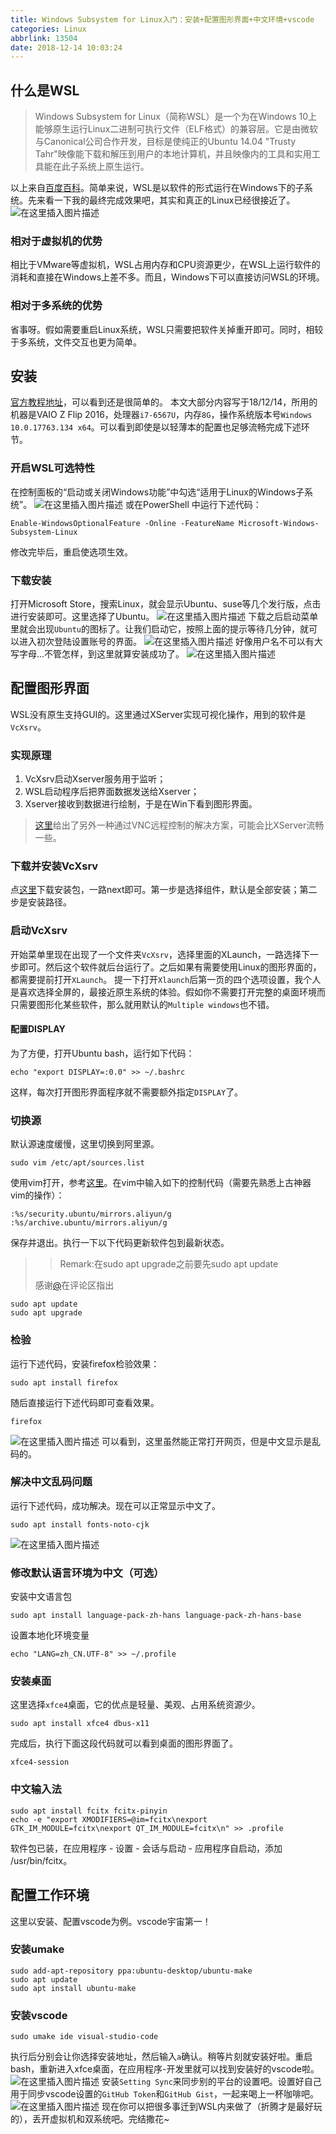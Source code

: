 ```yaml
---
title: Windows Subsystem for Linux入门：安装+配置图形界面+中文环境+vscode
categories: Linux
abbrlink: 13504
date: 2018-12-14 10:03:24
---
```

## 什么是WSL
> Windows Subsystem for Linux（简称WSL）是一个为在Windows 10上能够原生运行Linux二进制可执行文件（ELF格式）的兼容层。它是由微软与Canonical公司合作开发，目标是使纯正的Ubuntu 14.04 "Trusty Tahr"映像能下载和解压到用户的本地计算机，并且映像内的工具和实用工具能在此子系统上原生运行。

以上来自[百度百科](https://baike.baidu.com/item/wsl/20359185)。简单来说，WSL是以软件的形式运行在Windows下的子系统。先来看一下我的最终完成效果吧，其实和真正的Linux已经很接近了。
![在这里插入图片描述](https://img-blog.csdnimg.cn/20181218203231223.png?x-oss-process=image/watermark,type_ZmFuZ3poZW5naGVpdGk,shadow_10,text_aHR0cHM6Ly9ibG9nLmNzZG4ubmV0L3dfd2VpbGFu,size_16,color_FFFFFF,t_70)
### 相对于虚拟机的优势
相比于VMware等虚拟机，WSL占用内存和CPU资源更少，在WSL上运行软件的消耗和直接在Windows上差不多。而且，Windows下可以直接访问WSL的环境。
### 相对于多系统的优势
省事呀。假如需要重启Linux系统，WSL只需要把软件关掉重开即可。同时，相较于多系统，文件交互也更为简单。
## 安装
[官方教程地址](https://docs.microsoft.com/zh-cn/windows/wsl/install-win10)，可以看到还是很简单的。
本文大部分内容写于18/12/14，所用的机器是VAIO Z Flip 2016，处理器`i7-6567U`，内存`8G`，操作系统版本号`Windows 10.0.17763.134 x64`。可以看到即使是以轻薄本的配置也足够流畅完成下述环节。
### 开启WSL可选特性
在控制面板的“启动或关闭Windows功能”中勾选“适用于Linux的Windows子系统”。
![在这里插入图片描述](https://img-blog.csdnimg.cn/20181218203424384.png?x-oss-process=image/watermark,type_ZmFuZ3poZW5naGVpdGk,shadow_10,text_aHR0cHM6Ly9ibG9nLmNzZG4ubmV0L3dfd2VpbGFu,size_16,color_FFFFFF,t_70)
或在PowerShell 中运行下述代码：
```
Enable-WindowsOptionalFeature -Online -FeatureName Microsoft-Windows-Subsystem-Linux
```
修改完毕后，重启使选项生效。
### 下载安装
打开Microsoft Store，搜索Linux，就会显示Ubuntu、suse等几个发行版，点击进行安装即可。这里选择了Ubuntu。
![在这里插入图片描述](https://img-blog.csdnimg.cn/2018121422035178.png?x-oss-process=image/watermark,type_ZmFuZ3poZW5naGVpdGk,shadow_10,text_aHR0cHM6Ly9ibG9nLmNzZG4ubmV0L3dfd2VpbGFu,size_16,color_FFFFFF,t_70)
下载之后启动菜单里就会出现`Ubuntu`的图标了。让我们启动它，按照上面的提示等待几分钟，就可以进入初次登陆设置账号的界面。
![在这里插入图片描述](https://img-blog.csdnimg.cn/20181214221338639.png?x-oss-process=image/watermark,type_ZmFuZ3poZW5naGVpdGk,shadow_10,text_aHR0cHM6Ly9ibG9nLmNzZG4ubmV0L3dfd2VpbGFu,size_16,color_FFFFFF,t_70)
好像用户名不可以有大写字母…不管怎样，到这里就算安装成功了。
![在这里插入图片描述](https://img-blog.csdnimg.cn/20181214221625882.png?x-oss-process=image/watermark,type_ZmFuZ3poZW5naGVpdGk,shadow_10,text_aHR0cHM6Ly9ibG9nLmNzZG4ubmV0L3dfd2VpbGFu,size_16,color_FFFFFF,t_70)
## 配置图形界面
WSL没有原生支持GUI的。这里通过XServer实现可视化操作，用到的软件是`VcXsrv`。
### 实现原理
1. VcXsrv启动Xserver服务用于监听；
2. WSL启动程序后把界面数据发送给Xserver；
3. Xserver接收到数据进行绘制，于是在Win下看到图形界面。

> [这里](https://www.jianshu.com/p/bc38ed12da1d)给出了另外一种通过VNC远程控制的解决方案，可能会比XServer流畅一些。

### 下载并安装VcXsrv
点[这里](https://sourceforge.net/projects/vcxsrv/)下载安装包，一路next即可。第一步是选择组件，默认是全部安装；第二步是安装路径。
### 启动VcXsrv
开始菜单里现在出现了一个文件夹`VcXsrv`，选择里面的XLaunch，一路选择下一步即可。然后这个软件就后台运行了。之后如果有需要使用Linux的图形界面的，都需要提前打开`XLaunch`。
提一下打开`Xlaunch`后第一页的四个选项设置，我个人是喜欢选择全屏的，最接近原生系统的体验。假如你不需要打开完整的桌面环境而只需要图形化某些软件，那么就用默认的`Multiple windows`也不错。
#### 配置DISPLAY
为了方便，打开Ubuntu bash，运行如下代码：
```
echo "export DISPLAY=:0.0" >> ~/.bashrc
```
这样，每次打开图形界面程序就不需要额外指定`DISPLAY`了。
### 切换源
默认源速度缓慢，这里切换到阿里源。
```
sudo vim /etc/apt/sources.list 
```
使用vim打开，参考[这里](https://www.sunzhongwei.com/mip/modify-the-wsl-ubuntu-1804-default-source-for-ali-cloud-images)。在vim中输入如下的控制代码（需要先熟悉上古神器vim的操作）：
```
:%s/security.ubuntu/mirrors.aliyun/g
:%s/archive.ubuntu/mirrors.aliyun/g
```
保存并退出。执行一下以下代码更新软件包到最新状态。
> > Remark:在sudo apt upgrade之前要先sudo apt update
>
> 感谢[@](https://wu-kan.github.io/posts/Windows-Subsystem-for-Linux#5c5079d2303f394f828dd8e0)在评论区指出

```
sudo apt update
sudo apt upgrade
```
### 检验
运行下述代码，安装firefox检验效果：
```
sudo apt install firefox
```
随后直接运行下述代码即可查看效果。
```
firefox
```
![在这里插入图片描述](https://img-blog.csdnimg.cn/20181214233644821.png?x-oss-process=image/watermark,type_ZmFuZ3poZW5naGVpdGk,shadow_10,text_aHR0cHM6Ly9ibG9nLmNzZG4ubmV0L3dfd2VpbGFu,size_16,color_FFFFFF,t_70)
可以看到，这里虽然能正常打开网页，但是中文显示是乱码的。
### 解决中文乱码问题
运行下述代码，成功解决。现在可以正常显示中文了。
```
sudo apt install fonts-noto-cjk
```
![在这里插入图片描述](https://img-blog.csdnimg.cn/20181214234336742.png?x-oss-process=image/watermark,type_ZmFuZ3poZW5naGVpdGk,shadow_10,text_aHR0cHM6Ly9ibG9nLmNzZG4ubmV0L3dfd2VpbGFu,size_16,color_FFFFFF,t_70)
### 修改默认语言环境为中文（可选）
安装中文语言包
```
sudo apt install language-pack-zh-hans language-pack-zh-hans-base
```
设置本地化环境变量
```
echo "LANG=zh_CN.UTF-8" >> ~/.profile
```
### 安装桌面
这里选择`xfce4`桌面，它的优点是轻量、美观、占用系统资源少。
```
sudo apt install xfce4 dbus-x11
```
完成后，执行下面这段代码就可以看到桌面的图形界面了。
```
xfce4-session
```
### 中文输入法
```
sudo apt install fcitx fcitx-pinyin
echo -e "export XMODIFIERS=@im=fcitx\nexport GTK_IM_MODULE=fcitx\nexport QT_IM_MODULE=fcitx\n" >> .profile
```
软件包已装，在应用程序 - 设置 - 会话与启动 - 应用程序自启动，添加 /usr/bin/fcitx。
## 配置工作环境
这里以安装、配置vscode为例。vscode宇宙第一！
### 安装umake
```
sudo add-apt-repository ppa:ubuntu-desktop/ubuntu-make
sudo apt update
sudo apt install ubuntu-make
```
### 安装vscode
```
sudo umake ide visual-studio-code
```
执行后分别会让你选择安装地址，然后输入`a`确认。稍等片刻就安装好啦。重启bash，重新进入xfce桌面，在应用程序-开发里就可以找到安装好的vscode啦。
![在这里插入图片描述](https://img-blog.csdnimg.cn/2018121620270074.png?x-oss-process=image/watermark,type_ZmFuZ3poZW5naGVpdGk,shadow_10,text_aHR0cHM6Ly9ibG9nLmNzZG4ubmV0L3dfd2VpbGFu,size_16,color_FFFFFF,t_70)
安装`Setting Sync`来同步别的平台的设置吧。设置好自己用于同步vscode设置的`GitHub Token`和`GitHub Gist`，一起来喝上一杯咖啡吧。
![在这里插入图片描述](https://img-blog.csdnimg.cn/20181216210840448.png?x-oss-process=image/watermark,type_ZmFuZ3poZW5naGVpdGk,shadow_10,text_aHR0cHM6Ly9ibG9nLmNzZG4ubmV0L3dfd2VpbGFu,size_16,color_FFFFFF,t_70)
现在你可以把很多事迁到WSL内来做了（折腾才是最好玩的），丢开虚拟机和双系统吧。完结撒花~